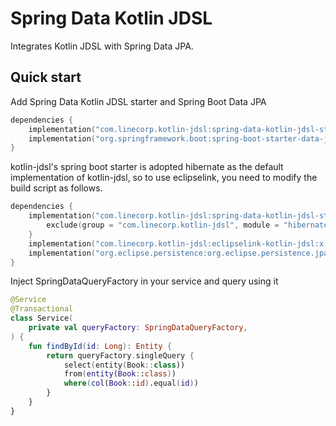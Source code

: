 # Spring Data Kotlin JDSL

Integrates Kotlin JDSL with Spring Data JPA.

## Quick start

Add Spring Data Kotlin JDSL starter and Spring Boot Data JPA

```kotlin
dependencies {
    implementation("com.linecorp.kotlin-jdsl:spring-data-kotlin-jdsl-starter:x.y.z")
    implementation("org.springframework.boot:spring-boot-starter-data-jpa:x.y.z")
}
```

kotlin-jdsl's spring boot starter is adopted hibernate as the default implementation of kotlin-jdsl, so to use eclipselink, you need to modify the build script as follows.

```kotlin
dependencies {
    implementation("com.linecorp.kotlin-jdsl:spring-data-kotlin-jdsl-starter:x.y.z") {
        exclude(group = "com.linecorp.kotlin-jdsl", module = "hibernate-kotlin-jdsl")
    }
    implementation("com.linecorp.kotlin-jdsl:eclipselink-kotlin-jdsl:x.y.z")
    implementation("org.eclipse.persistence:org.eclipse.persistence.jpa:x.y.z")
}
```

Inject SpringDataQueryFactory in your service and query using it

```kotlin
@Service
@Transactional
class Service(
    private val queryFactory: SpringDataQueryFactory,
) {
    fun findById(id: Long): Entity {
        return queryFactory.singleQuery {
            select(entity(Book::class))
            from(entity(Book::class))
            where(col(Book::id).equal(id))
        }
    }
}
```